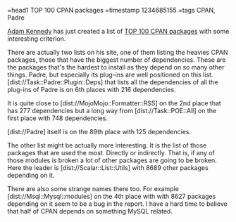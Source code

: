 =head1 TOP 100 CPAN packages
=timestamp 1234685155
=tags CPAN, Padre

<a href="http://ali.as/">Adam Kennedy</a> has just created a list of 
<a href="http://ali.as/top100/">TOP 100 CPAN packages</a> with some interesting criterion.

There are actually two lists on his site, one of them listing the heavies CPAN packages,
those that have the biggest number of dependencies. These are the packages that's the
hardest to install as they depend on so many other things. Padre, but especially its
plug-ins are well positioned on this list. [dist://Task::Padre::Plugin::Deps] that lists
all the dependencies of all the plug-ins of Padre is on 6th places with 216 dependencies.

It is quite close to [dist://MojoMojo::Formatter::RSS] on the 2nd place 
that has 277 dependencies but a long way from [dist://Task::POE::All] on the first place
with 748 dependencies.

[dist://Padre] itself is on the 89th place with 125 dependencies.

The other list might be actually more interesting. It is the list of those packages that
are used the most. Directly or indirectly. That is, if any of those modules is broken
a lot of other packages are going to be broken. Here the leader is 
[dist://Scalar::List::Utils] with 8689 other packages depending on it.

There are also some strange names there too. For example [dist://Msql::Mysql::modules]
on the 4th place with with 8627 packages depending on it seem to be a bug in the report.
I have a hard time to believe that half of CPAN depends on something MySQL related.

